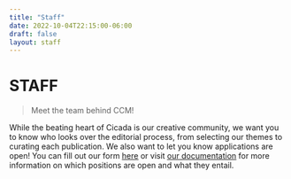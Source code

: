 ```yaml
---
title: "Staff"
date: 2022-10-04T22:15:00-06:00
draft: false
layout: staff
---
```


# STAFF

> Meet the team behind CCM!

 While the beating heart of Cicada is our creative community, we want you to know who looks over the editorial process, from selecting our themes to curating each publication. We also want to let you know applications are open! You can fill out our form <u>[here](https://tally.so/r/nprZDV)</u> or visit <u>[our documentation](https://docs.cicadacreativemag.com/docs/staff-and-membership/)</u> for more information on which positions are open and what they entail.